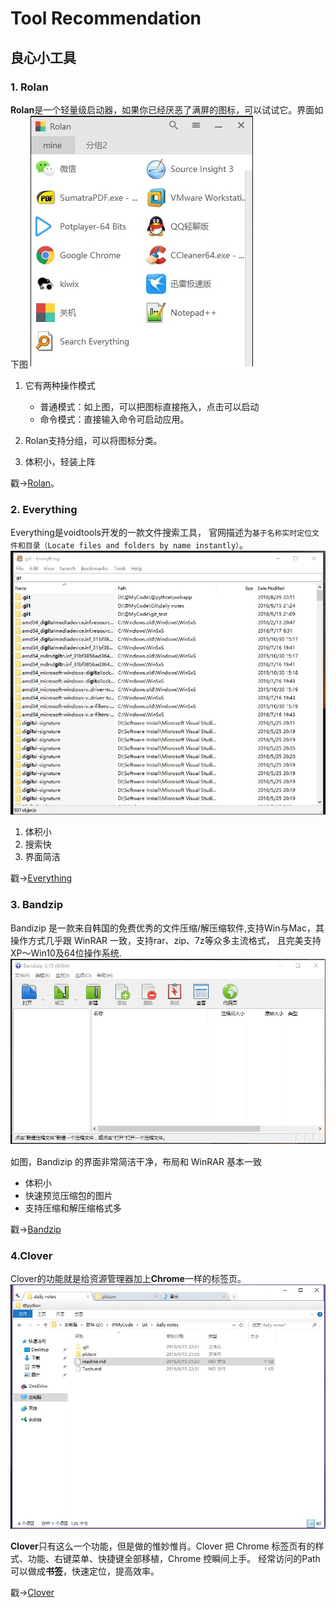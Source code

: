 # Tool Recommendation
## 良心小工具

### 1. Rolan
**Rolan**是一个轻量级启动器，如果你已经厌恶了满屏的图标，可以试试它。界面如下图 
![rolan](https://github.com/Jarvis03/daily_notes/blob/master/picture/Rolan.jpg "Rolan")

1. 它有两种操作模式

    - 普通模式：如上图，可以把图标直接拖入，点击可以启动
    - 命令模式：直接输入命令可启动应用。

2. Rolan支持分组，可以将图标分类。
3. 体积小，轻装上阵

戳->[Rolan](http://www.irolan.com/)。
### 2. Everything
Everything是voidtools开发的一款文件搜索工具，
官网描述为`基于名称实时定位文件和目录（Locate files and folders by name instantly）`。
![everything](https://github.com/Jarvis03/daily_notes/blob/master/picture/everything.jpg)

1. 体积小
2. 搜索快
3. 界面简洁

戳->[Everything](http://www.voidtools.com/)
### 3. Bandzip
Bandizip 是一款来自韩国的免费优秀的文件压缩/解压缩软件,支持Win与Mac，其操作方式几乎跟 WinRAR 一致，支持rar、zip、7z等众多主流格式，
且完美支持 XP～Win10及64位操作系统.
![bandzip](https://github.com/Jarvis03/daily_notes/blob/master/picture/bandzip.jpg)

如图，Bandizip 的界面非常简洁干净，布局和 WinRAR 基本一致

- 体积小
- 快速预览压缩包的图片
- 支持压缩和解压缩格式多

戳->[Bandzip](http://www.bandisoft.com/bandizip/)
### 4.Clover
Clover的功能就是给资源管理器加上**Chrome**一样的标签页。
![clover](https://github.com/Jarvis03/daily_notes/blob/master/picture/clover.jpg)

**Clover**只有这么一个功能，但是做的惟妙惟肖。Clover 把 Chrome 标签页有的样式、功能、右键菜单、快捷键全部移植，Chrome 控瞬间上手。
经常访问的Path可以做成**书签**，快速定位，提高效率。

戳->[Clover](http://cn.ejie.me/)
